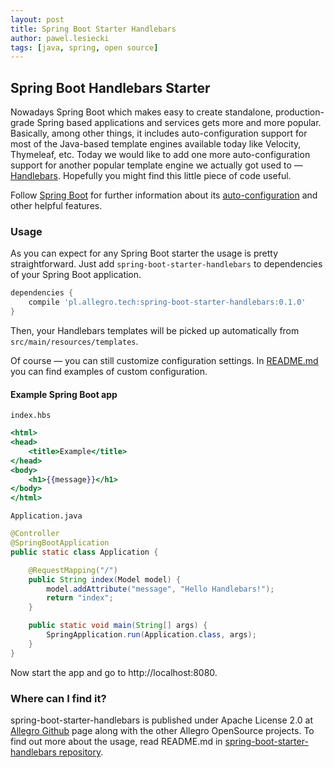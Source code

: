 ```yaml
---
layout: post
title: Spring Boot Starter Handlebars
author: pawel.lesiecki
tags: [java, spring, open source]
---
```


## Spring Boot Handlebars Starter

Nowadays Spring Boot which makes easy to create standalone, production-grade Spring based applications and services gets
more and more popular. Basically, among other things, it includes auto-configuration support for most of the Java-based
template engines available today like Velocity, Thymeleaf, etc. Today we would like to add one more auto-configuration
support for another popular template engine we actually got used to —
[Handlebars](https://github.com/jknack/handlebars.java). Hopefully you might find this little piece of code useful.

Follow [Spring Boot](http://projects.spring.io/spring-boot/) for further information about its [auto-configuration](http://docs.spring.io/spring-boot/docs/current-SNAPSHOT/reference/htmlsingle/#using-boot-auto-configuration) and
other helpful features.

### Usage

As you can expect for any Spring Boot starter the usage is pretty straightforward. Just add
``spring-boot-starter-handlebars`` to dependencies of your Spring Boot application.
```gradle
dependencies {
    compile 'pl.allegro.tech:spring-boot-starter-handlebars:0.1.0'
}
```
Then, your Handlebars templates will be picked up automatically from ``src/main/resources/templates``.

Of course — you can still customize configuration settings. In
[README.md](https://github.com/allegro/spring-boot-starter-handlebars/blob/master/README.md) you can find examples of
custom configuration.

#### Example Spring Boot app

``index.hbs``

```handlebars
<html>
<head>
    <title>Example</title>
</head>
<body>
    <h1>{{message}}</h1>
</body>
</html>
```

``Application.java``

```java
@Controller
@SpringBootApplication
public static class Application {

    @RequestMapping("/")
    public String index(Model model) {
        model.addAttribute("message", "Hello Handlebars!");
        return "index";
    }

    public static void main(String[] args) {
        SpringApplication.run(Application.class, args);
    }
}
```
Now start the app and go to http://localhost:8080.

### Where can I find it?

spring-boot-starter-handlebars is published under Apache License 2.0 at [Allegro Github](https://github.com/allegro)
page along with the other Allegro OpenSource projects. To find out more about the usage, read README.md in
[spring-boot-starter-handlebars repository](https://github.com/allegro/spring-boot-starter-handlebars).
